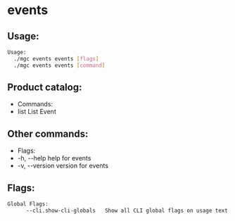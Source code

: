 # events

## Usage:
```bash
Usage:
  ./mgc events events [flags]
  ./mgc events events [command]
```

## Product catalog:
- Commands:
- list        List Event

## Other commands:
- Flags:
- -h, --help      help for events
- -v, --version   version for events

## Flags:
```bash
Global Flags:
      --cli.show-cli-globals   Show all CLI global flags on usage text
```

